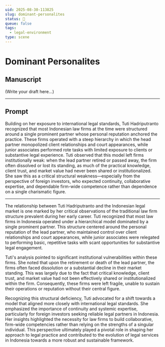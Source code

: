 ```yaml
---
uid: 2025-08-30-113825
slug: dominant-personalites
status: 🤖
queue: false
tags:
  - legal-environment
type: scene
---
```


# Dominant Personalites

## Manuscript

(Write your draft here...)

---

## Prompt

Building on her exposure to international legal standards, Tuti Hadriputranto recognized that most Indonesian law firms at the time were structured around a single prominent partner whose personal reputation anchored the practice.
These firms operated with a steep hierarchy in which the head partner monopolized client relationships and court appearances, while junior associates performed rote tasks with limited exposure to clients or substantive legal experience.
Tuti observed that this model left firms institutionally weak: when the lead partner retired or passed away, the firm often dissolved or lost its standing, as much of the practical knowledge, client trust, and market value had never been shared or institutionalized.
She saw this as a critical structural weakness—especially from the perspective of foreign investors, who expected continuity, collaborative expertise, and dependable firm-wide competence rather than dependence on a single charismatic figure.

---
The relationship between Tuti Hadriputranto and the Indonesian legal market is one marked by her critical observations of the traditional law firm structure prevalent during her early career. Tuti recognized that most law firms in Indonesia operated under a hierarchical model dominated by a single prominent partner. This structure centered around the personal reputation of the lead partner, who maintained control over client relationships and court appearances, while junior associates were relegated to performing basic, repetitive tasks with scant opportunities for substantive legal engagement.

Tuti's analysis pointed to significant institutional vulnerabilities within these firms. She noted that upon the retirement or death of the lead partner, the firms often faced dissolution or a substantial decline in their market standing. This was largely due to the fact that critical knowledge, client trust, and market value had not been effectively shared or institutionalized within the firm. Consequently, these firms were left fragile, unable to sustain their operations or reputation without their central figure.

Recognizing this structural deficiency, Tuti advocated for a shift towards a model that aligned more closely with international legal standards. She emphasized the importance of continuity and systemic expertise, particularly for foreign investors seeking reliable legal partners in Indonesia. Her insights highlighted the necessity for law firms to build collaborative, firm-wide competencies rather than relying on the strengths of a singular individual. This perspective ultimately played a pivotal role in shaping her approach to legal practice and contributed to the evolution of legal services in Indonesia towards a more robust and sustainable framework.
